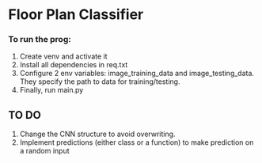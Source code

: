 # Floor Plan Classifier


### To run the prog:
1. Create venv and activate it
2. Install all dependencies in req.txt
3. Configure 2 env variables: image_training_data and image_testing_data. They specify the path to data for training/testing.
4. Finally, run main.py



## TO DO
1. Change the CNN structure to avoid overwriting.
2. Implement predictions (either class or a function) to make prediction on a random input





